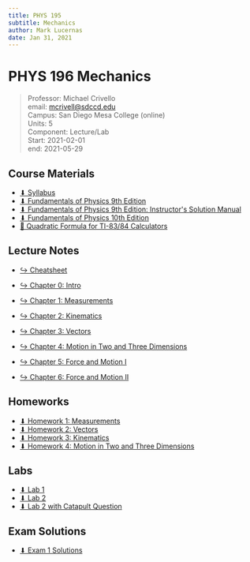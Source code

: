 ```yaml
---
title: PHYS 195
subtitle: Mechanics
author: Mark Lucernas
date: Jan 31, 2021
---
```



# PHYS 196 Mechanics
> Professor: Michael Crivello<br>
> email: mcrivell@sdccd.edu<br>
> Campus: San Diego Mesa College (online)<br>
> Units: 5<br>
> Component: Lecture/Lab<br>
> Start: 2021-02-01<br>
> end: 2021-05-29<br>

## Course Materials

- [⬇ Syllabus](file:../../../files/winter-2021/PHYS-195/syllabus.pdf)
- [⬇ Fundamentals of Physics 9th Edition](file:../../../files/winter-2021/PHYS-195/FundamentalsOfPhysics_9thEdition.pdf)
- [⬇ Fundamentals of Physics 9th Edition: Instructor's Solution Manual](file:../../../files/winter-2021/PHYS-195/FundamentalsOfPhysics_9thEdition_InstructorSolutionManual.pdf)
- [⬇ Fundamentals of Physics 10th Edition](file:../../../files/winter-2021/PHYS-195/FundamentalsOfPhysics_10thEdition.pdf)
- [📄 Quadratic Formula for TI-83/84 Calculators](https://brownmath.com/ti83/quadrat.htm)

## Lecture Notes

- [↪ Cheatsheet](chapters/cheatsheet)

- [↪ Chapter 0: Intro](chapters/ch-0)
- [↪ Chapter 1: Measurements](chapters/ch-1)
- [↪ Chapter 2: Kinematics](chapters/ch-2)
- [↪ Chapter 3: Vectors](chapters/ch-3)
- [↪ Chapter 4: Motion in Two and Three Dimensions](chapters/ch-4)
- [↪ Chapter 5: Force and Motion I](chapters/ch-5)
- [↪ Chapter 6: Force and Motion II](chapters/ch-6)

## Homeworks

- [⬇ Homework 1: Measurements](file:../../../files/winter-2021/PHYS-195/homeworks/homework_1.pdf)
- [⬇ Homework 2: Vectors](file:../../../files/winter-2021/PHYS-195/homeworks/homework_2.pdf)
- [⬇ Homework 3: Kinematics](file:../../../files/winter-2021/PHYS-195/homeworks/homework_3.pdf)
- [⬇ Homework 4: Motion in Two and Three Dimensions](file:../../../files/winter-2021/PHYS-195/homeworks/homework_4.pdf)

## Labs

- [⬇ Lab 1](file:../../../files/winter-2021/PHYS-195/labs/lab01.pdf)
- [⬇ Lab 2](file:../../../files/winter-2021/PHYS-195/labs/lab02.pdf)
- [⬇ Lab 2 with Catapult Question](file:../../../files/winter-2021/PHYS-195/labs/lab02_with_catapult.pdf)

## Exam Solutions

- [⬇ Exam 1 Solutions](file:../../../files/winter-2021/PHYS-195/exam/exam-1_solutions.pdf)


